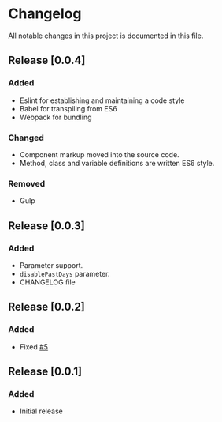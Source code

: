 # Changelog

All notable changes in this project is documented in this file.

## Release [0.0.4]

### Added
- Eslint for establishing and maintaining a code style
- Babel for transpiling from ES6
- Webpack for bundling

### Changed
- Component markup moved into the source code.
- Method, class and variable definitions are written ES6 style.

### Removed
- Gulp

## Release [0.0.3]

### Added
- Parameter support.
- `disablePastDays` parameter.
- CHANGELOG file

## Release [0.0.2]

### Added
- Fixed [#5](https://github.com/chrisssycollins/vanilla-calendar/issues/5)

## Release [0.0.1]

### Added
- Initial release
